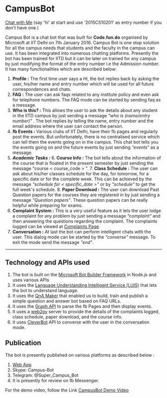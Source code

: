 
CampusBot
===================
 [Chat with Me](http://bit.ly/campusbot) (say 'hi' at start and use '2015CS10201' as entry number if you don't have one.)

Campus Bot is a chat bot that was built for **Code.fun.do** organised by Microsoft at IIT Delhi on 7th January 2016.
Campus Bot is one stop solution for all the campus needs that students and the faculty in the campus can use. 
It has been integrated into numerous chatting platforms.
Presently the bot has been trained for IITD but it can be later on trained for any campus by just modifying the format of the entry number i.e the Admission number. 
It has many functionalities which are described below:

 1. **Profile :** The first time user says a *Hi*, the bot replies back by asking the user, his/her name and entry number which will be used for all future correspondences and chats.
 2. **FAQ :** The user can ask faqs related to any institute policy and even ask for telephone numbers. The FAQ mode can be started by sending faq as a message.
 3. **Who is this? :** This allows the user to ask the details about any student in the IITD campus by just sending a message *"who is (name/entry number)"*  . The bot replies by telling the name, entry number and the email address where the user can contact the person.
 4. **fb Events :** Various clubs of IIT Delhi, have their fb pages and regularly post the events. But unfortunately, there is no centralised service which can tell them the events going on in the campus. This chat bot tells you the events going on and the future events by just sending *"events"* as a message.
 5. ***Academic Tasks :***
	6. **Course Info :** The bot tells about the information of the course that is floated in the present semester by just sending the message "course < course_code > ".
	7. **Class Schedule :** The user can ask about his/her classes schedule for the day, for tomorrow, for a specific date or for the complete week. This can be achieved by the message *"schedule for < specific_date >"* or by *"schedule"* to get the full week's schedule.
	8. **Paper Download :** The user can download Past Question papers for the courses they are registered in by just sending a message *"Question papers"*. These question papers can be really helpful while preparing for exams.
 6. **Complaint System :** This is a very useful feature as it lets the user lodge a complaint for any problem by just sending a message *"complaint"* and then answering the questions regarding the complaint. The complaints logged can be viewed at [Complaints Page](http://www.cse.iitd.ernet.in/aces-acm/complaints).
 7. **Conversation :** At last the bot can perform intelligent chats with the user. This dialog mode can be started by the *"converse"* message. To exit the mode send the message *"end"*.

----------

Technology and APIs used
-------------
1. The bot is built on the [Microsoft Bot Builder Framework](https://dev.botframework.com/) in Node.js and uses various APIs
2.  It uses the [Language Understanding Intelligent Service (LUIS)](https://www.luis.ai/) that lets the bot to understand language.
3. It uses the [QnA Maker](https://qnamaker.ai/) that enabled us to build, train and publish a simple question and answer bot based on FAQ URLs.
4. It uses the [Graph API](https://developers.facebook.com/docs/graph-api) to parse the fb Pages and then display events.
5. It uses a [web2py](http://www.web2py.com/) server to provide the details of the complaints logged, class schedule, paper download, and the course info.
6. It uses [CleverBot](http://www.cleverbot.com/) API to converse with the user in the conversation mode.


Publication
-------------
The bot is presently published on various platforms as described below :

1.  [Web App](http://bit.ly/campusbot)
2. Skype: Campus-Bot
3. Telegram: @Super_Campus_Bot
4. It is presently for review on fb Messenger.

For the demo video, follow the Link [CampusBot Demo Video](https://youtu.be/dz85KdvNZTs)

